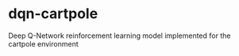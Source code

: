 # dqn-cartpole
Deep Q-Network reinforcement learning model implemented for the cartpole environment
